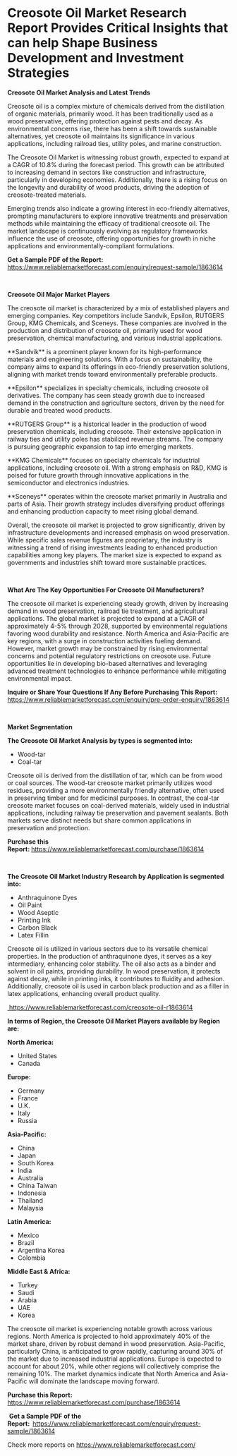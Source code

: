 <p><h1>Creosote Oil Market Research Report Provides Critical Insights that can help Shape Business Development and Investment Strategies</h1></p><p><strong>Creosote Oil Market Analysis and Latest Trends</strong></p>
<p><p>Creosote oil is a complex mixture of chemicals derived from the distillation of organic materials, primarily wood. It has been traditionally used as a wood preservative, offering protection against pests and decay. As environmental concerns rise, there has been a shift towards sustainable alternatives, yet creosote oil maintains its significance in various applications, including railroad ties, utility poles, and marine construction.</p><p>The Creosote Oil Market is witnessing robust growth, expected to expand at a CAGR of 10.8% during the forecast period. This growth can be attributed to increasing demand in sectors like construction and infrastructure, particularly in developing economies. Additionally, there is a rising focus on the longevity and durability of wood products, driving the adoption of creosote-treated materials. </p><p>Emerging trends also indicate a growing interest in eco-friendly alternatives, prompting manufacturers to explore innovative treatments and preservation methods while maintaining the efficacy of traditional creosote oil. The market landscape is continuously evolving as regulatory frameworks influence the use of creosote, offering opportunities for growth in niche applications and environmentally-compliant formulations.</p></p>
<p><strong>Get a Sample PDF of the Report:&nbsp;</strong> <a href="https://www.reliablemarketforecast.com/enquiry/request-sample/1863614?utm_campaign=1840&utm_medium=2&utm_source=Github&utm_content=ia&utm_term=30012025&utm_id=creosote-oil">https://www.reliablemarketforecast.com/enquiry/request-sample/1863614</a></p>
<p>&nbsp;</p>
<p><strong>Creosote Oil Major Market Players</strong></p>
<p><p>The creosote oil market is characterized by a mix of established players and emerging companies. Key competitors include Sandvik, Epsilon, RUTGERS Group, KMG Chemicals, and Sceneys. These companies are involved in the production and distribution of creosote oil, primarily used for wood preservation, chemical manufacturing, and various industrial applications.</p><p>**Sandvik** is a prominent player known for its high-performance materials and engineering solutions. With a focus on sustainability, the company aims to expand its offerings in eco-friendly preservation solutions, aligning with market trends toward environmentally preferable products. </p><p>**Epsilon** specializes in specialty chemicals, including creosote oil derivatives. The company has seen steady growth due to increased demand in the construction and agriculture sectors, driven by the need for durable and treated wood products. </p><p>**RUTGERS Group** is a historical leader in the production of wood preservation chemicals, including creosote. Their extensive application in railway ties and utility poles has stabilized revenue streams. The company is pursuing geographic expansion to tap into emerging markets.</p><p>**KMG Chemicals** focuses on specialty chemicals for industrial applications, including creosote oil. With a strong emphasis on R&D, KMG is poised for future growth through innovative applications in the semiconductor and electronics industries.</p><p>**Sceneys** operates within the creosote market primarily in Australia and parts of Asia. Their growth strategy includes diversifying product offerings and enhancing production capacity to meet rising global demand.</p><p>Overall, the creosote oil market is projected to grow significantly, driven by infrastructure developments and increased emphasis on wood preservation. While specific sales revenue figures are proprietary, the industry is witnessing a trend of rising investments leading to enhanced production capabilities among key players. The market size is expected to expand as governments and industries shift toward more sustainable practices.</p></p>
<p>&nbsp;</p>
<p><strong>What Are The Key Opportunities For Creosote Oil Manufacturers?</strong></p>
<p><p>The creosote oil market is experiencing steady growth, driven by increasing demand in wood preservation, railroad tie treatment, and agricultural applications. The global market is projected to expand at a CAGR of approximately 4-5% through 2028, supported by environmental regulations favoring wood durability and resistance. North America and Asia-Pacific are key regions, with a surge in construction activities fueling demand. However, market growth may be constrained by rising environmental concerns and potential regulatory restrictions on creosote use. Future opportunities lie in developing bio-based alternatives and leveraging advanced treatment technologies to enhance performance while mitigating environmental impact.</p></p>
<p><strong>Inquire or Share Your Questions If Any Before Purchasing This Report:</strong> <a href="https://www.reliablemarketforecast.com/enquiry/pre-order-enquiry/1863614?utm_campaign=1840&utm_medium=2&utm_source=Github&utm_content=ia&utm_term=30012025&utm_id=creosote-oil">https://www.reliablemarketforecast.com/enquiry/pre-order-enquiry/1863614</a></p>
<p>&nbsp;</p>
<p><strong>Market Segmentation</strong></p>
<p><strong>The Creosote Oil Market Analysis by types is segmented into:</strong></p>
<p><ul><li>Wood-tar</li><li>Coal-tar</li></ul></p>
<p><p>Creosote oil is derived from the distillation of tar, which can be from wood or coal sources. The wood-tar creosote market primarily utilizes wood residues, providing a more environmentally friendly alternative, often used in preserving timber and for medicinal purposes. In contrast, the coal-tar creosote market focuses on coal-derived materials, widely used in industrial applications, including railway tie preservation and pavement sealants. Both markets serve distinct needs but share common applications in preservation and protection.</p></p>
<p><strong>Purchase this Report:&nbsp;</strong><a href="https://www.reliablemarketforecast.com/purchase/1863614?utm_campaign=1840&utm_medium=2&utm_source=Github&utm_content=ia&utm_term=30012025&utm_id=creosote-oil">https://www.reliablemarketforecast.com/purchase/1863614</a></p>
<p>&nbsp;</p>
<p><strong>The Creosote Oil Market Industry Research by Application is segmented into:</strong></p>
<p><ul><li>Anthraquinone Dyes</li><li>Oil Paint</li><li>Wood Aseptic</li><li>Printing Ink</li><li>Carbon Black</li><li>Latex Fillin</li></ul></p>
<p><p>Creosote oil is utilized in various sectors due to its versatile chemical properties. In the production of anthraquinone dyes, it serves as a key intermediary, enhancing color stability. The oil also acts as a binder and solvent in oil paints, providing durability. In wood preservation, it protects against decay, while in printing inks, it contributes to fluidity and adhesion. Additionally, creosote oil is used in carbon black production and as a filler in latex applications, enhancing overall product quality.</p></p>
<p><a href="https://www.reliablemarketforecast.com/creosote-oil-r1863614?utm_campaign=1840&utm_medium=2&utm_source=Github&utm_content=ia&utm_term=30012025&utm_id=creosote-oil">&nbsp;https://www.reliablemarketforecast.com/creosote-oil-r1863614</a></p>
<p><strong>In terms of Region, the Creosote Oil Market Players available by Region are:</strong></p>
<p>
    <p> <strong> North America: </strong>
        <ul>
            <li>United States</li>
            <li>Canada</li>
        </ul>
        </p> 
    <p> <strong> Europe: </strong>
        <ul>
            <li>Germany</li>
            <li>France</li>
            <li>U.K.</li>
            <li>Italy</li>
            <li>Russia</li>
        </ul>
        </p> 
    <p> <strong> Asia-Pacific: </strong>
        <ul>
            <li>China</li>
            <li>Japan</li>
            <li>South Korea</li>
            <li>India</li>
            <li>Australia</li>
            <li>China Taiwan</li>
            <li>Indonesia</li>
            <li>Thailand</li>
            <li>Malaysia</li>
        </ul>
        </p> 
    <p> <strong> Latin America: </strong>
        <ul>
            <li>Mexico</li>
            <li>Brazil</li>
            <li>Argentina Korea</li>
            <li>Colombia</li>
        </ul>
        </p> 
    <p> <strong> Middle East & Africa: </strong>
        <ul>
            <li>Turkey</li>
            <li>Saudi</li>
            <li>Arabia</li>
            <li>UAE</li>
            <li>Korea</li>
        </ul>
    </p>
    </p>
<p><p>The creosote oil market is experiencing notable growth across various regions. North America is projected to hold approximately 40% of the market share, driven by robust demand in wood preservation. Asia-Pacific, particularly China, is anticipated to grow rapidly, capturing around 30% of the market due to increased industrial applications. Europe is expected to account for about 20%, while other regions will collectively comprise the remaining 10%. The market dynamics indicate that North America and Asia-Pacific will dominate the landscape moving forward.</p></p>
<p><strong>Purchase this Report: </strong><a href="https://www.reliablemarketforecast.com/purchase/1863614?utm_campaign=1840&utm_medium=2&utm_source=Github&utm_content=ia&utm_term=30012025&utm_id=creosote-oil">https://www.reliablemarketforecast.com/purchase/1863614</a></p>
<p>&nbsp;<strong>Get a Sample PDF of the Report:&nbsp;&nbsp;</strong><a href="https://www.reliablemarketforecast.com/enquiry/request-sample/1863614?utm_campaign=1840&utm_medium=2&utm_source=Github&utm_content=ia&utm_term=30012025&utm_id=creosote-oil">https://www.reliablemarketforecast.com/enquiry/request-sample/1863614</a></p>
<p><strong></strong></p>
<p>Check more reports on <a href="https://www.reliablemarketforecast.com/?utm_campaign=1840&utm_medium=2&utm_source=Github&utm_content=ia&utm_term=30012025&utm_id=creosote-oil">https://www.reliablemarketforecast.com/</a></p>